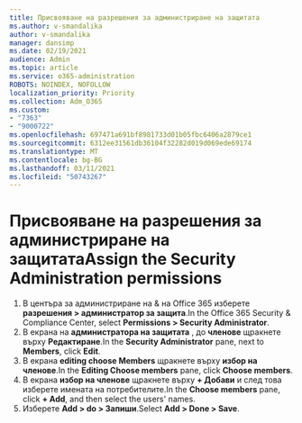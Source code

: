 ```yaml
---
title: Присвояване на разрешения за администриране на защитата
ms.author: v-smandalika
author: v-smandalika
manager: dansimp
ms.date: 02/19/2021
audience: Admin
ms.topic: article
ms.service: o365-administration
ROBOTS: NOINDEX, NOFOLLOW
localization_priority: Priority
ms.collection: Adm_O365
ms.custom:
- "7363"
- "9000722"
ms.openlocfilehash: 697471a691bf8981733d01b05fbc6406a2879ce1
ms.sourcegitcommit: 6312ee31561db36104f32282d019d069ede69174
ms.translationtype: MT
ms.contentlocale: bg-BG
ms.lasthandoff: 03/11/2021
ms.locfileid: "50743267"
---
```

# <a name="assign-the-security-administration-permissions"></a><span data-ttu-id="6213a-102">Присвояване на разрешения за администриране на защитата</span><span class="sxs-lookup"><span data-stu-id="6213a-102">Assign the Security Administration permissions</span></span>

1. <span data-ttu-id="6213a-103">В центъра за администриране на & на Office 365 изберете **разрешения > администратор за защита**.</span><span class="sxs-lookup"><span data-stu-id="6213a-103">In the Office 365 Security & Compliance Center, select **Permissions > Security Administrator**.</span></span>
2. <span data-ttu-id="6213a-104">В екрана на **администратора на защитата** , до **членове** щракнете върху **Редактиране**.</span><span class="sxs-lookup"><span data-stu-id="6213a-104">In the **Security Administrator** pane, next to **Members**, click **Edit**.</span></span>
3. <span data-ttu-id="6213a-105">В екрана **editing choose Members** щракнете върху **избор на членове**.</span><span class="sxs-lookup"><span data-stu-id="6213a-105">In the **Editing Choose members** pane, click **Choose members**.</span></span>
4. <span data-ttu-id="6213a-106">В екрана **избор на членове** щракнете върху **+ Добави** и след това изберете имената на потребителите.</span><span class="sxs-lookup"><span data-stu-id="6213a-106">In the **Choose members** pane, click **+ Add**, and then select the users' names.</span></span>
5. <span data-ttu-id="6213a-107">Изберете **Add > do > Запиши**.</span><span class="sxs-lookup"><span data-stu-id="6213a-107">Select **Add > Done > Save**.</span></span>


